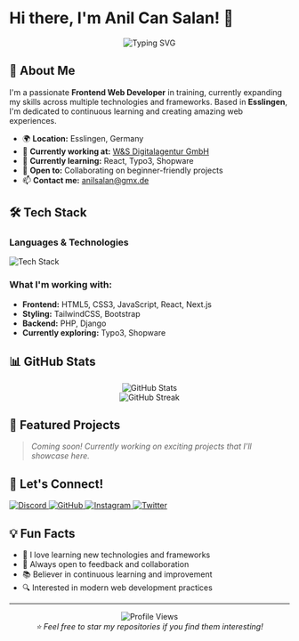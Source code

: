 # Hi there, I'm Anil Can Salan! 👋

<div align="center">
  <img src="https://readme-typing-svg.demolab.com?font=Fira+Code&size=22&duration=3000&pause=1000&color=2F81F7&center=true&vCenter=true&width=440&lines=Frontend+Web+Developer;Learning+%26+Growing+Every+Day;Open+to+Collaboration!" alt="Typing SVG" />
</div>

## 🚀 About Me

I'm a passionate **Frontend Web Developer** in training, currently expanding my skills across multiple technologies and frameworks. Based in **Esslingen**, I'm dedicated to continuous learning and creating amazing web experiences.

- 🌍 **Location:** Esslingen, Germany
- 💼 **Currently working at:** [W&S Digitalagentur GmbH](http://wus.agency)
- 🧠 **Currently learning:** React, Typo3, Shopware
- 🤝 **Open to:** Collaborating on beginner-friendly projects
- 📫 **Contact me:** [anilsalan@gmx.de](mailto:anilsalan@gmx.de)

## 🛠️ Tech Stack

### Languages & Technologies
<p align="left">
  <img src="https://skillicons.dev/icons?i=html,css,js,php,react,nextjs,tailwind,bootstrap,django&perline=5" alt="Tech Stack" />
</p>

### What I'm working with:
- **Frontend:** HTML5, CSS3, JavaScript, React, Next.js
- **Styling:** TailwindCSS, Bootstrap
- **Backend:** PHP, Django
- **Currently exploring:** Typo3, Shopware

## 📊 GitHub Stats

<div align="center">
  <img src="https://github-readme-stats.vercel.app/api?username=an1lsalan&show_icons=true&theme=tokyonight&hide_border=true&bg_color=0D1117" alt="GitHub Stats" />
</div>

<div align="center">
  <img src="https://github-readme-streak-stats.herokuapp.com/?user=an1lsalan&theme=tokyonight&hide_border=true&background=0D1117" alt="GitHub Streak" />
</div>

## 🌟 Featured Projects

> *Coming soon! Currently working on exciting projects that I'll showcase here.*

## 🤝 Let's Connect!

<p align="left">
  <a href="https://discord.com/users/an1lvonan1lexpress" target="_blank">
    <img src="https://img.shields.io/badge/Discord-7289DA?style=for-the-badge&logo=discord&logoColor=white" alt="Discord" />
  </a>
  <a href="https://www.github.com/an1lsalan" target="_blank">
    <img src="https://img.shields.io/badge/GitHub-100000?style=for-the-badge&logo=github&logoColor=white" alt="GitHub" />
  </a>
  <a href="http://www.instagram.com/anilcansalan" target="_blank">
    <img src="https://img.shields.io/badge/Instagram-E4405F?style=for-the-badge&logo=instagram&logoColor=white" alt="Instagram" />
  </a>
  <a href="https://www.x.com/anil_salan" target="_blank">
    <img src="https://img.shields.io/badge/Twitter-1DA1F2?style=for-the-badge&logo=twitter&logoColor=white" alt="Twitter" />
  </a>
</p>

## 💡 Fun Facts

- 🎯 I love learning new technologies and frameworks
- 🌱 Always open to feedback and collaboration
- 📚 Believer in continuous learning and improvement
- 🔍 Interested in modern web development practices

---

<div align="center">
  <img src="https://komarev.com/ghpvc/?username=an1lsalan&color=blueviolet&style=flat-square&label=Profile+Views" alt="Profile Views" />
</div>

<div align="center">
  <i>⭐ Feel free to star my repositories if you find them interesting!</i>
</div>
